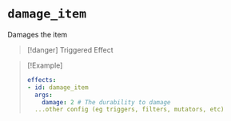 # `damage_item`

Damages the item

> [!danger] Triggered Effect

> [!Example]
> ```yaml
> effects:
> - id: damage_item
>   args:
>     damage: 2 # The durability to damage
>   ...other config (eg triggers, filters, mutators, etc)
> ```
